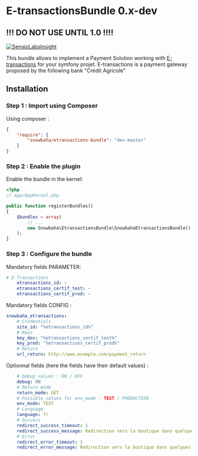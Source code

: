 # E-transactionsBundle 0.x-dev 

## !!! DO NOT USE UNTIL 1.0 !!!!

[![SensioLabsInsight](https://insight.sensiolabs.com/projects/480895ee-8a76-4bd6-a823-9e0a90f32576/big.png)](https://insight.sensiolabs.com/projects/480895ee-8a76-4bd6-a823-9e0a90f32576)

This bundle allows to implement a Payment Solution working with [E-transactions](https://www.e-transactions.fr) for your symfony projet.
E-transactions is a payment gateway proposed by the following bank "Crédit Agricole"

## Installation
### Step 1 : Import using Composer
Using composer :
```json
{
    "require": {
        "snowbaha/etransactions-bundle": "dev-master"
    }
}
```

### Step 2 : Enable the plugin
Enable the bundle in the kernel:
```php
<?php
// app/AppKernel.php

public function registerBundles()
{
    $bundles = array(
        // ...
        new Snowbaha\EtransactionsBundle\SnowbahaEtransactionsBundle(),
    );
}
```

### Step 3 : Configure the bundle
Mandatory fields PARAMETER:
```yaml
# E-Transactions
    etransactions_id: ~
    etransactions_certif_test: ~
    etransactions_certif_prod: ~
```

Mandatory fields CONFIG :
```yaml
snowbaha_etransactions:
    # Credentials
    site_id: "%etransactions_id%"
    # Keys
    key_dev: "%etransactions_certif_test%"
    key_prod: "%etransactions_certif_prod%"
    # Return
    url_return: http://www.example.com/payment_return
```

Optionnal fields (here the fields have their default values) :
```yaml
    # Debug values : ON / OFF
    debug: ON
    # Return mode
    return_mode: GET
    # Possible values for env_mode : TEST / PRODUCTION
    env_mode: TEST
    # Language
    language: fr
    # Success
    redirect_success_timeout: 1
    redirect_success_message: Redirection vers la boutique dans quelques instants
    # Error
    redirect_error_timeout: 1
    redirect_error_message: Redirection vers la boutique dans quelques instants
```
